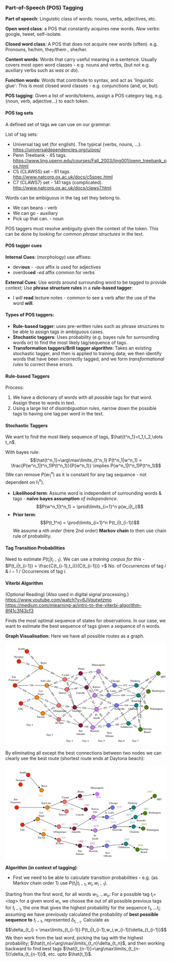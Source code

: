 ### Part-of-Speech (POS) Tagging
**Part of speech**: Linguistic class of words: nouns, verbs, adjectives, etc.

**Open word class**: a POS that constantly acquires new words.
*New verbs*: google, tweet, self-isolate.

**Closed word class**: A POS that does not acquire new words (often).
e.g. Pronouns, he/him, they/them , she/her.

**Content words**: Words that carry useful meaning in a sentence. Usually covers most open word classes - e.g. nouns and verbs, (but not  e.g. auxiliary verbs such as *was* or *do*).

**Function words**: Words that contribute to syntax, and act as 'linguistic glue': This is most closed word classes - e.g. conjunctions (and, or, but).

**POS tagging**: Given a list of words/tokens, assign a POS category tag, e.g. {noun, verb, adjective...} to each token.

#### POS tag sets 
A defined set of tags we can use on our grammar.

List of tag sets:
- Universal tag set (for english). The typical {verbs, nouns, …}. https://universaldependencies.org/u/pos/
- Penn Treebank - 45 tags. https://www.ling.upenn.edu/courses/Fall_2003/ling001/penn_treebank_pos.html
- C5 (CLAWS5) set - 61 tags. http://www.natcorp.ox.ac.uk/docs/c5spec.html
- C7 (CLAWS7) set - 141 tags (complicated). http://www.natcorp.ox.ac.uk/docs/claws7.html

Words can be ambiguous in the tag set they belong to.
- We can beans - verb
- We can go - auxiliary 
- Pick up that can. - noun

POS taggers must resolve ambiguity given the context of the token. This can be done by looking for common *phrase structures* in the text. 

#### POS tagger cues
**Internal Cues**: (morphology) use affixes:
- devi**ous** - -*ous* affix is used for adjectives
- overdos**ed** -*ed* affix common for verbs

**External Cues**: Use words around surrounding word to be tagged to provide context; Use **phrase structure rules** in a **rule-based tagger**:
- I *will* **read** lecture notes - common to see a verb after the use of the word **will**.


#### Types of POS taggers:
- **Rule-based tagger**: uses pre-written rules such as phrase structures to be able to assign tags in ambiguous cases.
- **Stochastic taggers**: Uses probability (e.g. bayes rule for surrounding words or) to find the most likely tag/sequence of tags.
- **Transformation taggers/Brill tagger algorithm**: Takes an existing stochastic tagger, and then is applied to training data; we then identify words that have been incorrectly tagged, and we form *transformational rules* to correct these errors.

#### Rule-based Taggers
Process:
1. We have a dictionary of words with all *possible* tags for that word. Assign these to words in text.
2. Using a large list of *disambiguation rules*, narrow down the possible tags to having one tag per word in the text.

#### Stochastic Taggers
We want to find the most likely sequence of tags, $\hat{t^n_1}=t_1,t_2,\dots t_n$.

With bayes rule:
$$\hat{t^n_1}=\arg\max\limits_{t^n_1} P(t^n_1|w^n_1) = \frac{P(w^n_1|t^n_1)P(t^n_1)}{P(w^n_1)}
\implies P(w^n_1|t^n_1)P(t^n_1)$$
(We can remove $P(w^n_1)$ as it is constant for any tag sequence - not dependent on $t^n_1$).

- **Likelihood term**: Assume word is independent of surrounding words & tags - **naïve bayes assumption** *of independence*.
$$P(w^n_1|t^n_1) = \prod\limits_{i=1}^n p(w_i|t_i)$$
- **Prior term**: 
$$P(t_1^n) = \prod\limits_{i=1}^n P(t_i|t_{i-1})$$
We assume a *nth order* (here 2nd order) **Markov chain** to then use chain rule of probability.

#### Tag Transition Probabilities
Need to estimate $P(t_i|t_{i-1})$. We can use a *training corpus for this* - $P(t_i|t_{i-1}) = \frac{C(t_{i-1},t_i)}{C(t_{i-1})} =$ No. of Occurrences of tag $i$ & $i-1$ / Occurrences of tag $i$.



#### Viterbi Algorithm
(Optional Reading)
(Also used in digital signal processing.)
https://www.youtube.com/watch?v=6JVqutwtzmo
https://medium.com/mlearning-ai/intro-to-the-viterbi-algorithm-8f41c3f43cf3

Finds the most optimal sequence of states for observations. In our case, we want to estimate the best sequence of tags given a sequence of  n words.

**Graph Visualisation:**
Here we have all possible routes as a graph.

![](misc/Pasted%20image%2020231019004505.png)

By eliminating all except the best connections between two nodes we can clearly see the best route (shortest route ends at Daytona beach):

![](misc/Pasted%20image%2020231019004540.png)



**Algorithm (in context of tagging)**:

- First we need to be able to calculate transition probabilities - e.g. (as Markov chain order 1) use $P(t_i|t_{i-1},w_i,w_{i-1})$. 

Starting from the first word, for all words $w_1,\dots w_n$:
	For a possible tag $t_{i}=$<*tag*> for a given word $w_i$, we choose the out of all possible previous tags for $t_{i-1}$, the one that gives the highest probability for the sequence $t_1,\dots t_i$;  assuming we have previously calculated the probability of **best possible sequence to** $t_{i-1}$, represented $\delta_{t_{i-1}}$. Calculate as
	$$\delta_{t_i} = \max\limits_{t_{i-1}} P(t_i|t_{i-1},w_i,w_{i-1})\delta_{t_{i-1}}$$
We then work from the last word, picking the tag with the highest probability; $\hat{t_n}=\arg\max\limits_{t_n}\delta_{t_n}$, and then working backward to find best tags $\hat{t_{n-1}}=\arg\max\limits_{t_{n-1}}\delta_{t_{n-1}}$, etc. upto $\hat{t_1}$.





